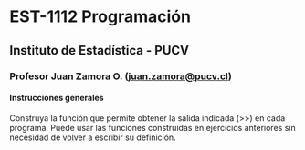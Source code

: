 # EST-1112 Programación
## Instituto de Estadística - PUCV
### Profesor Juan Zamora O. (juan.zamora@pucv.cl)

#### Instrucciones generales

Construya la función que permite obtener la salida indicada (>>) en cada programa.
Puede usar las funciones construidas en ejercicios anteriores sin necesidad de volver a escribir su definición.
